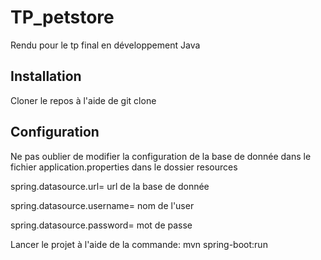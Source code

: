 <h1>TP_petstore</h1>
<p>Rendu pour le tp final en développement Java</p>

<h2>Installation</h2>
<p>Cloner le repos à l'aide de git clone</p>

<h2>Configuration</h2>
<p>Ne pas oublier de modifier la configuration de la base de donnée dans le fichier application.properties dans le dossier resources </p>
<p>spring.datasource.url= url de la base de donnée</p>
<p>spring.datasource.username= nom de l'user</p>
<p>spring.datasource.password= mot de passe </p>

<p>Lancer le projet à l'aide de la commande: mvn spring-boot:run</p>
